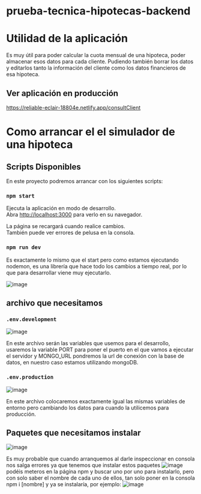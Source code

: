 # prueba-tecnica-hipotecas-backend

# Utilidad de la aplicación

Es muy útil para poder calcular la cuota mensual de una hipoteca, poder almacenar esos datos para cada cliente. Pudiendo también borrar los datos y editarlos tanto la información del cliente
como los datos financieros de esa hipoteca.

## Ver aplicación en producción

https://reliable-eclair-18804e.netlify.app/consultClient

# Como arrancar el el simulador de una hipoteca

## Scripts Disponibles

En este proyecto podremos arrancar con los siguientes scripts:

### `npm start`

Ejecuta la aplicación en modo de desarrollo.\
Abra [http://localhost:3000](http://localhost:3000) para verlo en su navegador.

La página se recargará cuando realice cambios.\
También puede ver errores de pelusa en la consola.

### `npm run dev`
Es exactamente lo mismo que el start pero como estamos ejecutando nodemon, es una librería que hace todo los cambios a tiempo real, por lo que para desarrollar viene muy ejecutarlo.

![image](https://github.com/Coldaniel2001/prueba-tecnica-hipotecas-backend/assets/105484687/0d77b4e6-8438-4087-bbfb-721b8ebe7961)



## archivo que necesitamos

### `.env.development`

![image](https://github.com/Coldaniel2001/prueba-tecnica-hipotecas-backend/assets/105484687/ca740a02-5727-4083-afe7-316fddb3ae4a)

En este archivo serán las variables que usemos para el desarrollo, usaremos la variable PORT para poner el puerto en el que vamos a ejecutar el servidor y MONGO_URL pondremos la url de conexión con la base de datos, en nuestro caso estamos utilizando mongoDB.

### `.env.production`

![image](https://github.com/Coldaniel2001/prueba-tecnica-hipotecas-backend/assets/105484687/8da7b25b-eb4a-4b43-b337-55539db8a6a0)

En este archivo colocaremos exactamente igual las mismas variables de entorno pero cambiando los datos para cuando la utilicemos para producción.

## Paquetes que necesitamos instalar

![image](https://github.com/Coldaniel2001/prueba-tecnica-hipotecas-backend/assets/105484687/204ad75b-d1d2-40dc-a865-0baae451aba0)

Es muy probable que cuando arranquemos al darle inspeccionar en consola nos salga errores ya que tenemos que instalar estos paquetes
![image](https://github.com/Coldaniel2001/prueba-tecnica-hipotecas/assets/105484687/840684d0-72d9-4122-afcd-85a475245d1c)
podéis meteros en la página npm y buscar uno por uno para instalarlo, pero con solo saber el nombre de cada uno de ellos, tan solo poner en la consola npm i [nombre] y ya se instalaría, por ejemplo:
![image](https://github.com/Coldaniel2001/prueba-tecnica-hipotecas-backend/assets/105484687/d689d5e5-6d8b-47d2-9824-f8a23a49c554)









